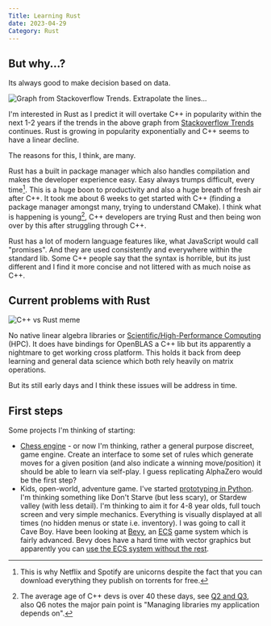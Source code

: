 ```yaml
---
Title: Learning Rust
date: 2023-04-29
Category: Rust
---
```


## But why...?

Its always good to make decision based on data.

![Graph from Stackoverflow Trends. Extrapolate the lines...]({attach}images/cpp_vs_rust_2023.svg)

I'm interested in Rust as I predict it will overtake C++ in popularity within the next 1-2 years if the trends in the above graph from [Stackoverflow Trends](https://insights.stackoverflow.com/trends?tags=c%2B%2B%2Crust) continues. Rust is growing in popularity exponentially and C++ seems to have a linear decline.

The reasons for this, I think, are many.

Rust has a built in package manager which also handles compilation and makes the developer experience easy. Easy always trumps difficult, every time[^everytime]. This is a huge boon to productivity and also a huge breath of fresh air after C++. It took me about 6 weeks to get started with C++ (finding a package manager amongst many, trying to understand CMake). I think what is happening is young[^young], C++ developers are trying Rust and then being won over by this after struggling through C++.

Rust has a lot of modern language features like, what JavaScript would call "promises". And they are used consistently and everywhere within the standard lib. Some C++ people say that the syntax is horrible, but its just different and I find it more concise and not littered with as much noise as C++.

## Current problems with Rust

![C++ vs Rust meme]({attach}images/cpp_vs_rust_meme.png)

No native linear algebra libraries or [Scientific/High-Performance Computing](https://www.reddit.com/r/rust/comments/smdl3m/rust_and_scientifichighperformance_computing/) (HPC). It does have bindings for OpenBLAS a C++ lib but its apparently a nightmare to get working cross platform. This holds it back from deep learning and general data science which both rely heavily on matrix operations.

But its still early days and I think these issues will be address in time.

[^young]: The average age of C++ devs is over 40 these days, see [Q2 and Q3](https://isocpp.org/files/papers/CppDevSurvey-2022-summary.pdf), also Q6 notes the major pain point is "Managing libraries my application depends on".

[^everytime]: This is why Netflix and Spotify are unicorns despite the fact that you can download everything they publish on torrents for free.

## First steps

Some projects I'm thinking of starting:

- [Chess engine](https://github.com/awhillas/check) - or now I'm thinking, rather a general purpose discreet, game engine. Create an interface to some set of rules which generate moves for a given position (and also indicate a winning move/position) it should be able to learn via self-play. I guess replicating AlphaZero would be the first step?
- Kids, open-world, adventure game. I've started [prototyping in Python](https://github.com/awhillas/caveboy). I'm thinking something like Don't Starve (but less scary), or Stardew valley (with less detail). I'm thinking to aim it for 4-8 year olds, full touch screen and very simple mechanics. Everything is visually displayed at all times (no hidden menus or state i.e. inventory). I was going to call it Cave Boy. Have been looking at [Bevy](https://bevyengine.org/), an [ECS](https://www.wikiwand.com/en/Entity_component_system) game system which is fairly advanced. Bevy does have a hard time with vector graphics but apparently you can [use the ECS system without the rest](https://www.reddit.com/r/bevy/comments/131eryb/ecs_without_the_rest/).